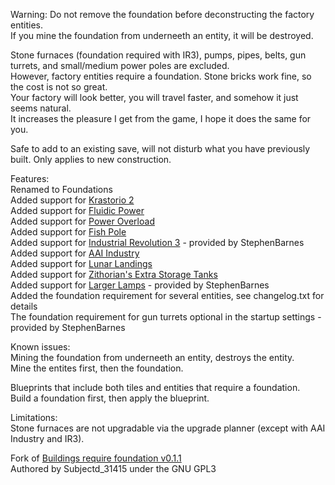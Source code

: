 Warning: Do not remove the foundation before deconstructing the factory entities.  
If you mine the foundation from underneeth an entity, it will be destroyed.  

Stone furnaces (foundation required with IR3), pumps, pipes, belts, gun turrets, and small/medium power poles are excluded.  
However, factory entities require a foundation. Stone bricks work fine, so the cost is not so great.  
Your factory will look better, you will travel faster, and somehow it just seems natural.  
It increases the pleasure I get from the game, I hope it does the same for you.  

Safe to add to an existing save, will not disturb what you have previously built. Only applies to new construction.  

Features:  
Renamed to Foundations  
Added support for [Krastorio 2](https://mods.factorio.com/mod/Krastorio2)  
Added support for [Fluidic Power](https://mods.factorio.com/mod/FluidicPower)  
Added support for [Power Overload](https://mods.factorio.com/mod/PowerOverload)  
Added support for [Fish Pole](https://mods.factorio.com/mod/fish-pole)  
Added support for [Industrial Revolution 3](https://mods.factorio.com/mod/IndustrialRevolution3) - provided by StephenBarnes  
Added support for [AAI Industry](https://mods.factorio.com/mod/aai-industry)  
Added support for [Lunar Landings](https://mods.factorio.com/mod/LunarLandings)  
Added support for [Zithorian's Extra Storage Tanks](https://mods.factorio.com/mod/zithorian-extra-storage-tanks)  
Added support for [Larger Lamps](https://mods.factorio.com/mod/DeadlockLargerLamp) - provided by StephenBarnes  
Added the foundation requirement for several entities, see changelog.txt for details  
The foundation requirement for gun turrets optional in the startup settings - provided by StephenBarnes  

Known issues:  
Mining the foundation from underneeth an entity, destroys the entity.  
Mine the entites first, then the foundation.  

Blueprints that include both tiles and entities that require a foundation.  
Build a foundation first, then apply the blueprint.  

Limitations:  
Stone furnaces are not upgradable via the upgrade planner (except with AAI Industry and IR3).  

Fork of [Buildings require foundation v0.1.1](https://mods.factorio.com/mod/buildings-require-foundation)  
Authored by Subjectd_31415 under the GNU GPL3  
